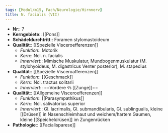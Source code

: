 ```yaml
---
tags: [Modul/m15, Fach/Neurologie/Hirnnerv]
title: N. facialis (VII)
---
```

- **Nr**:: 7
- **Kerngebiete**:: [[Pons]]
- **Schädeldurchtritt**:: Foramen stylomastoideum
- **Qualität**:: [[Spezielle Visceroefferenzen]]
	- *Funktion*:: Motorik
	- *Kern*:: Ncl. n. facialis
	- *Innerviert*:: Mimische Muskulatur, Mundbogenmuskulatur (M. stylohyoideus, M. digastricus Venter posterior), M. stapedius
- **Qualität**:: [[Spezielle Visceroafferenzen]]
	- *Funktion*:: [[Geschmack]]
	- *Kern*:: Ncl. tractus solitarii
	- *Innerviert*:: ==Vordere ⅔ [[Zunge]]==
- **Qualität**:: [[Allgemeine Visceroefferenzen]] 
	- *Funktion*:: [[Parasympathikus]]
	- *Kern*:: Ncl. salivatorius superior
	- *Innerviert*:: Gl. lacrimalis, Gl. submandibularis, Gl. sublingualis, kleine [[Drüsen]] in Nasenschleimhaut und weichem/hartem Gaumen, kleine [[Speicheldrüsen]] im Zungenrücken
- **Pathologie**:: [[Facialisparese]]